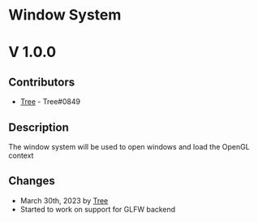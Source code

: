 <h1>Window System</h1>
<h1>V 1.0.0</h1>

<h2>Contributors</h2>
<ul>
  <li><a href="https://github.com/hunterp517">Tree</a> - Tree#0849</li>
</ul>

<h2>Description</h2>
<p>The window system will be used to open windows and load the OpenGL context</p>

<h2>Changes</h2>
<ul>
  <li>March 30th, 2023 by <a href="https://github.com/huntererp517">Tree</a></li>
  <li>Started to work on support for GLFW backend</li>
</ul>